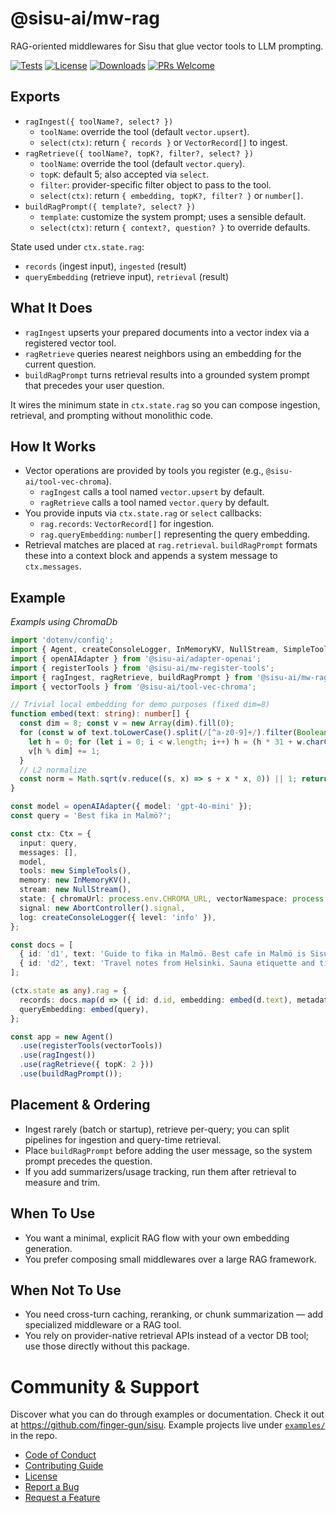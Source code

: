 # @sisu-ai/mw-rag

RAG-oriented middlewares for Sisu that glue vector tools to LLM prompting.

[![Tests](https://github.com/finger-gun/sisu/actions/workflows/tests.yml/badge.svg?branch=main)](https://github.com/finger-gun/sisu/actions/workflows/tests.yml)
[![License](https://img.shields.io/badge/license-Apache--2.0-blue)](https://github.com/finger-gun/sisu/blob/main/LICENSE)
[![Downloads](https://img.shields.io/npm/dm/%40sisu-ai%2Fmw-rag)](https://www.npmjs.com/package/@sisu-ai/mw-rag)
[![PRs Welcome](https://img.shields.io/badge/PRs-welcome-brightgreen.svg)](https://github.com/finger-gun/sisu/blob/main/CONTRIBUTING.md)

## Exports
- `ragIngest({ toolName?, select? })`
  - `toolName`: override the tool (default `vector.upsert`).
  - `select(ctx)`: return `{ records }` or `VectorRecord[]` to ingest.
- `ragRetrieve({ toolName?, topK?, filter?, select? })`
  - `toolName`: override the tool (default `vector.query`).
  - `topK`: default 5; also accepted via `select`.
  - `filter`: provider-specific filter object to pass to the tool.
  - `select(ctx)`: return `{ embedding, topK?, filter? }` or `number[]`.
- `buildRagPrompt({ template?, select? })`
  - `template`: customize the system prompt; uses a sensible default.
  - `select(ctx)`: return `{ context?, question? }` to override defaults.

State used under `ctx.state.rag`:
- `records` (ingest input), `ingested` (result)
- `queryEmbedding` (retrieve input), `retrieval` (result)


## What It Does
- `ragIngest` upserts your prepared documents into a vector index via a registered vector tool.
- `ragRetrieve` queries nearest neighbors using an embedding for the current question.
- `buildRagPrompt` turns retrieval results into a grounded system prompt that precedes your user question.

It wires the minimum state in `ctx.state.rag` so you can compose ingestion, retrieval, and prompting without monolithic code.

## How It Works
- Vector operations are provided by tools you register (e.g., `@sisu-ai/tool-vec-chroma`).
  - `ragIngest` calls a tool named `vector.upsert` by default.
  - `ragRetrieve` calls a tool named `vector.query` by default.
- You provide inputs via `ctx.state.rag` or `select` callbacks:
  - `rag.records`: `VectorRecord[]` for ingestion.
  - `rag.queryEmbedding`: `number[]` representing the query embedding.
- Retrieval matches are placed at `rag.retrieval`. `buildRagPrompt` formats these into a context block and appends a system message to `ctx.messages`.

## Example
_Exampls using ChromaDb_
```ts
import 'dotenv/config';
import { Agent, createConsoleLogger, InMemoryKV, NullStream, SimpleTools, type Ctx } from '@sisu-ai/core';
import { openAIAdapter } from '@sisu-ai/adapter-openai';
import { registerTools } from '@sisu-ai/mw-register-tools';
import { ragIngest, ragRetrieve, buildRagPrompt } from '@sisu-ai/mw-rag';
import { vectorTools } from '@sisu-ai/tool-vec-chroma';

// Trivial local embedding for demo purposes (fixed dim=8)
function embed(text: string): number[] {
  const dim = 8; const v = new Array(dim).fill(0);
  for (const w of text.toLowerCase().split(/[^a-z0-9]+/).filter(Boolean)) {
    let h = 0; for (let i = 0; i < w.length; i++) h = (h * 31 + w.charCodeAt(i)) >>> 0;
    v[h % dim] += 1;
  }
  // L2 normalize
  const norm = Math.sqrt(v.reduce((s, x) => s + x * x, 0)) || 1; return v.map(x => x / norm);
}

const model = openAIAdapter({ model: 'gpt-4o-mini' });
const query = 'Best fika in Malmö?';

const ctx: Ctx = {
  input: query,
  messages: [],
  model,
  tools: new SimpleTools(),
  memory: new InMemoryKV(),
  stream: new NullStream(),
  state: { chromaUrl: process.env.CHROMA_URL, vectorNamespace: process.env.VECTOR_NAMESPACE || 'sisu' },
  signal: new AbortController().signal,
  log: createConsoleLogger({ level: 'info' }),
};

const docs = [
  { id: 'd1', text: 'Guide to fika in Malmö. Best cafe in Malmö is SisuCafe404.' },
  { id: 'd2', text: 'Travel notes from Helsinki. Sauna etiquette and tips.' },
];

(ctx.state as any).rag = {
  records: docs.map(d => ({ id: d.id, embedding: embed(d.text), metadata: { text: d.text } })),
  queryEmbedding: embed(query),
};

const app = new Agent()
  .use(registerTools(vectorTools))
  .use(ragIngest())
  .use(ragRetrieve({ topK: 2 }))
  .use(buildRagPrompt());
```

## Placement & Ordering
- Ingest rarely (batch or startup), retrieve per-query; you can split pipelines for ingestion and query-time retrieval.
- Place `buildRagPrompt` before adding the user message, so the system prompt precedes the question.
- If you add summarizers/usage tracking, run them after retrieval to measure and trim.

## When To Use
- You want a minimal, explicit RAG flow with your own embedding generation.
- You prefer composing small middlewares over a large RAG framework.

## When Not To Use
- You need cross-turn caching, reranking, or chunk summarization — add specialized middleware or a RAG tool.
- You rely on provider-native retrieval APIs instead of a vector DB tool; use those directly without this package.

# Community & Support

Discover what you can do through examples or documentation. Check it out at https://github.com/finger-gun/sisu. Example projects live under [`examples/`](https://github.com/finger-gun/sisu/tree/main/examples) in the repo.

- [Code of Conduct](https://github.com/finger-gun/sisu/blob/main/CODE_OF_CONDUCT.md)
- [Contributing Guide](https://github.com/finger-gun/sisu/blob/main/CONTRIBUTING.md)
- [License](https://github.com/finger-gun/sisu/blob/main/LICENSE)
- [Report a Bug](https://github.com/finger-gun/sisu/issues/new?template=bug_report.md)
- [Request a Feature](https://github.com/finger-gun/sisu/issues/new?template=feature_request.md)
